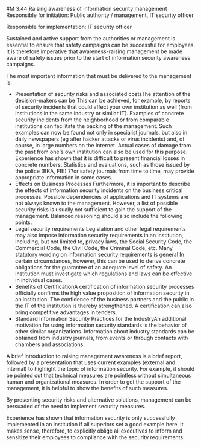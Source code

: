#M 3.44 Raising awareness of information security management
Responsible for initiation: Public authority / management, IT security officer

Responsible for implementation: IT security officer

Sustained and active support from the authorities or management is essential to ensure that safety campaigns can be successful for employees. It is therefore imperative that awareness-raising management be made aware of safety issues prior to the start of information security awareness campaigns.

The most important information that must be delivered to the management is:

* Presentation of security risks and associated costsThe attention of the decision-makers can be This can be achieved, for example, by reports of security incidents that could affect your own institution as well (from institutions in the same industry or similar IT). Examples of concrete security incidents from the neighborhood or from comparable institutions can facilitate the backing of the management. Such examples can now be found not only in specialist journals, but also in daily newspapers (eg after hacker attacks or virus incidents) and, of course, in large numbers on the Internet. Actual cases of damage from the past from one's own institution can also be used for this purpose. Experience has shown that it is difficult to present financial losses in concrete numbers. Statistics and evaluations, such as those issued by the police (BKA, FBI) ??or safety journals from time to time, may provide appropriate information in some cases.
* Effects on Business Processes Furthermore, it is important to describe the effects of information security incidents on the business critical processes. Possible dependencies of applications and IT systems are not always known to the management. However, a list of possible security risks is usually not sufficient to gain the support of the management. Balanced reasoning should also include the following points.
* Legal security requirements Legislation and other legal requirements may also impose information security requirements in an institution, including, but not limited to, privacy laws, the Social Security Code, the Commercial Code, the Civil Code, the Criminal Code, etc. Many statutory wording on information security requirements is general In certain circumstances, however, this can be used to derive concrete obligations for the guarantee of an adequate level of safety. An institution must investigate which regulations and laws can be effective in individual cases.
* Benefits of CertificationA certification of information security processes officially confirms the high value proposition of information security in an institution. The confidence of the business partners and the public in the IT of the institution is thereby strengthened. A certification can also bring competitive advantages in tenders.
* Standard Information Security Practices for the IndustryAn additional motivation for using information security standards is the behavior of other similar organizations. Information about industry standards can be obtained from industry journals, from events or through contacts with chambers and associations.


A brief introduction to raising management awareness is a brief report, followed by a presentation that uses current examples (external and internal) to highlight the topic of information security. For example, it should be pointed out that technical measures are pointless without simultaneous human and organizational measures. In order to get the support of the management, it is helpful to show the benefits of such measures.

By presenting security risks and alternative solutions, management can be persuaded of the need to implement security measures.

Experience has shown that information security is only successfully implemented in an institution if all superiors set a good example here. It makes sense, therefore, to explicitly oblige all executives to inform and sensitize their employees to compliance with the security requirements.



